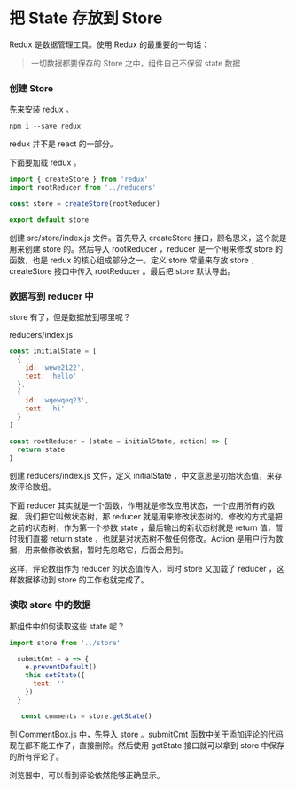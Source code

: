 # 把 State 存放到 Store

Redux 是数据管理工具。使用 Redux 的最重要的一句话：

> 一切数据都要保存的 Store 之中，组件自己不保留 state 数据

### 创建 Store

先来安装 redux 。

```
npm i --save redux
```

redux 并不是 react 的一部分。

下面要加载 redux 。

```js
import { createStore } from 'redux'
import rootReducer from '../reducers'

const store = createStore(rootReducer)

export default store
```

创建 src/store/index.js 文件。首先导入 createStore 接口，顾名思义，这个就是用来创建 store 的。然后导入 rootReducer ，reducer 是一个用来修改 store 的函数，也是 redux 的核心组成部分之一。定义 store 常量来存放 store ，createStore 接口中传入 rootReducer 。最后把 store 默认导出。

### 数据写到 reducer 中

store 有了，但是数据放到哪里呢？

reducers/index.js

```js
const initialState = [
  {
    id: 'wewe2122',
    text: 'hello'
  },
  {
    id: 'wqewqeq23',
    text: 'hi'
  }
]

const rootReducer = (state = initialState, action) => {
  return state
}
```

创建 reducers/index.js 文件，定义 initialState ，中文意思是初始状态值，来存放评论数组。

下面 reducer 其实就是一个函数，作用就是修改应用状态，一个应用所有的数据，我们把它叫做状态树，那 reducer 就是用来修改状态树的。修改的方式是把之前的状态树，作为第一个参数 state ，最后输出的新状态树就是 return 值，暂时我们直接 return state ，也就是对状态树不做任何修改。Action 是用户行为数据，用来做修改依据，暂时先忽略它，后面会用到。

这样，评论数组作为 reducer 的状态值传入，同时 store 又加载了 reducer ，这样数据移动到 store 的工作也就完成了。

### 读取 store 中的数据

那组件中如何读取这些 state 呢？

```js
import store from '../store'

  submitCmt = e => {
    e.preventDefault()
    this.setState({
      text: ''
    })
  }

   const comments = store.getState()
```

到 CommentBox.js 中，先导入 store 。submitCmt 函数中关于添加评论的代码现在都不能工作了，直接删除。然后使用 getState 接口就可以拿到 store 中保存的所有评论了。

浏览器中，可以看到评论依然能够正确显示。